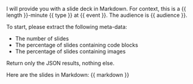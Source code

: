 I will provide you with a slide deck in Markdown. For context, this is a {{ length }}-minute {{ type }} at {{ event }}. 
The audience is {{ audience }}.

To start, please extract the following meta-data: 
- The number of slides
- The percentage of slides containing code blocks
- The percentage of slides containing images 

Return only the JSON results, nothing else.

Here are the slides in Markdown:
{{ markdown }}
